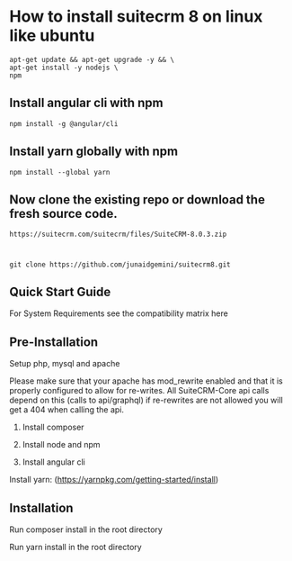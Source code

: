 # How to install suitecrm 8 on linux like ubuntu

    apt-get update && apt-get upgrade -y && \
    apt-get install -y nodejs \
    npm

## Install angular cli with npm

    npm install -g @angular/cli

## Install yarn globally with npm

    npm install --global yarn


## Now clone the existing repo or download the fresh source code.

    https://suitecrm.com/suitecrm/files/SuiteCRM-8.0.3.zip

#
    git clone https://github.com/junaidgemini/suitecrm8.git 


## Quick Start Guide
For System Requirements see the compatibility matrix here

## Pre-Installation

Setup php, mysql and apache

Please make sure that your apache has mod_rewrite enabled and that it is properly configured to allow for re-writes. All SuiteCRM-Core api calls depend on this (calls to api/graphql) if re-rewrites are not allowed you will get a 404 when calling the api.

1. Install composer

2. Install node and npm

3. Install angular cli

Install yarn: (https://yarnpkg.com/getting-started/install)

## Installation

Run composer install in the root directory

Run yarn install in the root directory



